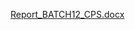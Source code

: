 [Report_BATCH12_CPS.docx](https://github.com/user-attachments/files/19517671/Report_BATCH12_CPS.docx)
